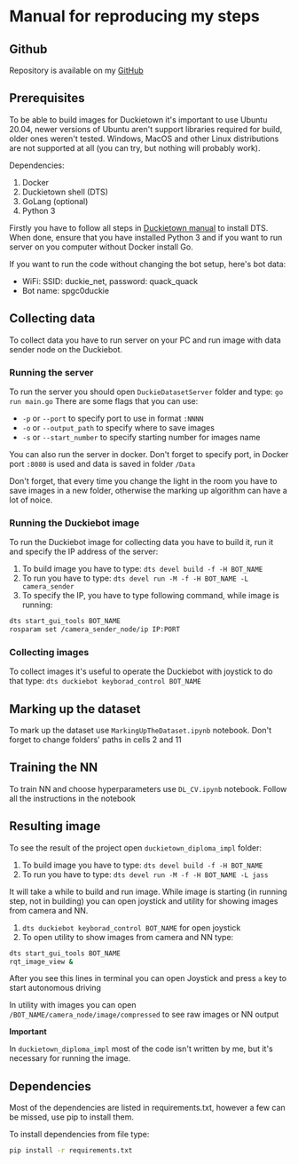 # Manual for reproducing my steps

## Github
Repository is available on my [GitHub]() 

## Prerequisites

To be able to build images for Duckietown it's important to use Ubuntu 20.04, 
newer versions of Ubuntu aren't support libraries required for build, older ones weren't tested.
Windows, MacOS and other Linux distributions are not supported at all (you can try, 
but nothing will probably work).

Dependencies:
1. Docker
2. Duckietown shell (DTS)
3. GoLang (optional)
4. Python 3

Firstly you have to follow all steps in [Duckietown manual](https://docs.duckietown.com/daffy/opmanual-duckiebot/setup/setup_laptop/index.html) to install DTS.
When done, ensure that you have installed Python 3 and if you want to run server on you computer without Docker install Go.

If you want to run the code without changing the bot setup, here's bot data:
+ WiFi: SSID: duckie_net, password: quack_quack
+ Bot name: spgc0duckie

## Collecting data

To collect data you have to run server on your PC and run image with data sender node on the Duckiebot.

### Running the server
To run the server you should open `DuckieDatasetServer` folder and type:
`go run main.go`
There are some flags that you can use:
+ `-p` or `--port` to specify port to use in format `:NNNN`
+ `-o` or `--output_path` to specify where to save images
+ `-s` or `--start_number` to specify starting number for images name

You can also run the server in docker. Don't forget to specify port, in Docker port `:8080` is used
and data is saved in folder `/Data`

Don't forget, that every time you change the light in the room you have to save images in a new folder,
otherwise the marking up algorithm can have a lot of noice.

### Running the Duckiebot image

To run the Duckiebot image for collecting data you have to build it, run it and specify the IP address of the server:
1. To build image you have to type: `dts devel build -f -H BOT_NAME`
2. To run you have to type: `dts devel run -M -f -H BOT_NAME -L camera_sender`
3. To specify the IP, you have to type following command, while image is running:
```bash
dts start_gui_tools BOT_NAME
rosparam set /camera_sender_node/ip IP:PORT
```

### Collecting images
To collect images it's useful to operate the Duckiebot with joystick to do that type:
`dts duckiebot keyborad_control BOT_NAME`

## Marking up the dataset
To mark up the dataset use `MarkingUpTheDataset.ipynb` notebook. Don't forget to change folders' paths in cells 2 and 11

## Training the NN
To train NN and choose hyperparameters use `DL_CV.ipynb` notebook. Follow all the instructions in the notebook

## Resulting image
To see the result of the project open `duckietown_diploma_impl` folder:
1. To build image you have to type: `dts devel build -f -H BOT_NAME`
2. To run you have to type: `dts devel run -M -f -H BOT_NAME -L jass`

It will take a while to build and run image.
While image is starting (in running step, not in building) you can open joystick and utility for showing images from camera and NN.
1. `dts duckiebot keyborad_control BOT_NAME` for open joystick
2. To open utility to show images from camera and NN type:
```bash
dts start_gui_tools BOT_NAME
rqt_image_view &
``` 

After you see this lines in terminal you can open Joystick and press `a` key to start autonomous driving

In utility with images you can open `/BOT_NAME/camera_node/image/compressed` to see raw images or NN output

**Important**

In `duckietown_diploma_impl` most of the code isn't written by me, but it's necessary for running the image.

## Dependencies

Most of the dependencies are listed in requirements.txt, however a few can be missed, use pip to install them.

To install dependencies from file type:
```bash
pip install -r requirements.txt
```